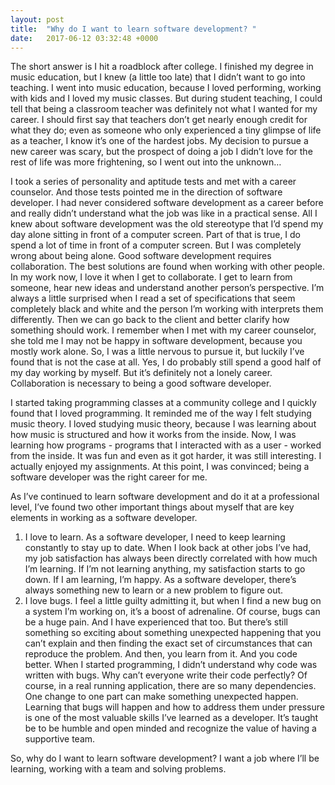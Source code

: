 ```yaml
---
layout: post
title:  "Why do I want to learn software development? "
date:   2017-06-12 03:32:48 +0000
---
```



The short answer is I hit a roadblock after college.  I finished my degree in music education, but I knew (a little too late) that I didn’t want to go into teaching.  I went into music education, because I loved performing, working with kids and I loved my music classes.  But during student teaching, I could tell that being a classroom teacher was definitely not what I wanted for my career.  I should first say that teachers don’t get nearly enough credit for what they do; even as someone who only experienced a tiny glimpse of life as a teacher, I know it’s one of the hardest jobs.  My decision to pursue a new career was scary, but the prospect of doing a job I didn’t love for the rest of life was more frightening, so I went out into the unknown… 

I took a series of personality and aptitude tests and met with a career counselor.  And those tests pointed me in the direction of software developer.  I had never considered software development as a career before and really didn’t understand what the job was like in a practical sense.  All I knew about software development was the old stereotype that I’d spend my day alone sitting in front of a computer screen.  Part of that is true, I do spend a lot of time in front of a computer screen.  But I was completely wrong about being alone.  Good software development requires collaboration.  The best solutions are found when working with other people.  In my work now, I love it when I get to collaborate.  I get to learn from someone, hear new ideas and understand another person’s perspective.  I’m always a little surprised when I read a set of specifications that seem completely black and white and the person I’m working with interprets them differently.  Then we can go back to the client and better clarify how something should work.  I remember when I met with my career counselor, she told me I may not be happy in software development, because you mostly work alone.  So, I was a little nervous to pursue it, but luckily I’ve found that is not the case at all.  Yes, I do probably still spend a good half of my day working by myself.  But it’s definitely not a lonely career.  Collaboration is necessary to being a good software developer. 

I started taking programming classes at a community college and I quickly found that I loved programming.  It reminded me of the way I felt studying music theory.  I loved studying music theory, because I was learning about how music is structured and how it works from the inside.  Now, I was learning how programs - programs that I interacted with as a user - worked from the inside.  It was fun and even as it got harder, it was still interesting.  I actually enjoyed my assignments.  At this point, I was convinced; being a software developer was the right career for me.

As I’ve continued to learn software development and do it at a professional level, I’ve found two other important things about myself that are key elements in working as a software developer. 
 
1. I love to learn.  As a software developer, I need to keep learning constantly to stay up to date.  When I look back at other jobs I’ve had, my job satisfaction has always been directly correlated with how much I’m learning.  If I’m not learning anything, my satisfaction starts to go down.  If I am learning, I’m happy.  As a software developer, there’s always something new to learn or a new problem to figure out. 
2. I love bugs.  I feel a little guilty admitting it, but when I find a new bug on a system I’m working on, it’s a boost of adrenaline.  Of course, bugs can be a huge pain.  And I have experienced that too.  But there’s still something so exciting about something unexpected happening that you can’t explain and then finding the exact set of circumstances that can reproduce the problem.  And then, you learn from it.  And you code better.  When I started programming, I didn’t understand why code was written with bugs.  Why can’t everyone write their code perfectly?  Of course, in a real running application, there are so many dependencies.  One change to one part can make something unexpected happen.  Learning that bugs will happen and how to address them under pressure is one of the most valuable skills I’ve learned as a developer.  It’s taught be to be humble and open minded and recognize the value of having a supportive team.    
 
So, why do I want to learn software development?  I want a job where I’ll be learning, working with a team and solving problems.  

